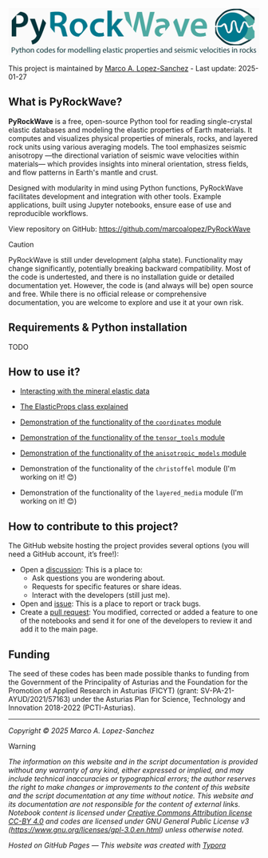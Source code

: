 ![header](https://raw.githubusercontent.com/marcoalopez/PyRockWave/main/img/header.jpg)

This project is maintained by [Marco A. Lopez-Sanchez](https://marcoalopez.github.io/) - Last update: 2025-01-27

## What is PyRockWave?

**PyRockWave** is a free, open-source Python tool for reading single-crystal elastic databases and modeling the elastic properties of Earth materials. It computes and visualizes physical properties of minerals, rocks, and layered rock units using various averaging models. The tool emphasizes seismic anisotropy —the directional variation of seismic wave velocities within materials— which provides insights into mineral orientation, stress fields, and flow patterns in Earth's mantle and crust.

Designed with modularity in mind using Python functions, PyRockWave facilitates development and integration with other tools. Example applications, built using Jupyter notebooks, ensure ease of use and reproducible workflows.

View repository on GitHub: https://github.com/marcoalopez/PyRockWave

> [!CAUTION]
> PyRockWave is still under development (alpha state). Functionality may change significantly, potentially breaking backward compatibility. Most of the code is undertested, and there is no installation guide or detailed documentation yet. However, the code is (and always will be) open source and free. While there is no official release or comprehensive documentation, you are welcome to explore and use it at your own risk.

## Requirements & Python installation

TODO

## How to use it?

- [Interacting with the mineral elastic data](https://github.com/marcoalopez/PyRockWave/blob/main/src/example_database.ipynb)

- [The ElasticProps class explained](https://github.com/marcoalopez/PyRockWave/blob/main/src/ElasticTensor_explained.ipynb)

- [Demonstration of the functionality of the ``coordinates`` module](https://github.com/marcoalopez/PyRockWave/blob/main/src/example_coordinates.ipynb)

- [Demonstration of the functionality of the ``tensor_tools`` module](https://github.com/marcoalopez/PyRockWave/blob/main/src/example_tensor_tools.ipynb)

- [Demonstration of the functionality of the ``anisotropic_models`` module](https://github.com/marcoalopez/PyRockWave/blob/main/src/example_anisotropic_models.ipynb)

- Demonstration of the functionality of the ``christoffel`` module (I'm working on it! 😊)

- Demonstration of the functionality of the ``layered_media`` module (I'm working on it! 😊)

## How to contribute to this project?

The GitHub website hosting the project provides several options (you will need a GitHub account, it’s free!):

- Open a [discussion](https://github.com/marcoalopez/PyRockWave/discussions): This is a place to:
  - Ask questions you are wondering about.
  - Requests for specific features or share ideas.
  - Interact with the developers (still just me).
- Open and [issue](https://github.com/marcoalopez/PyRockWave/issues): This is a place to report or track bugs.
- Create a [pull request](https://github.com/marcoalopez/PyRockWave/pulls): You modified, corrected or added a feature to one of the notebooks and send it for one of the developers to review it and add it to the main page.

## Funding

The seed of these codes has been made possible thanks to funding from the Government of the Principality of Asturias and the Foundation for the Promotion of Applied Research in Asturias (FICYT) (grant: SV-PA-21-AYUD/2021/57163) under the Asturias Plan for Science, Technology and Innovation 2018-2022 (PCTI-Asturias). 

---
*Copyright © 2025 Marco A. Lopez-Sanchez*  

> [!WARNING]
>  _The information on this website and in the script documentation is provided without any warranty of any kind, either expressed or implied, and may include technical inaccuracies or typographical errors; the author reserves the right to make changes or improvements to the content of this website and the script documentation at any time without notice. This website and its documentation are not responsible for the content of external links. Notebook content is licensed under [Creative Commons Attribution license CC-BY 4.0](https://creativecommons.org/licenses/by/4.0/) and codes are licensed under GNU General Public License v3 (https://www.gnu.org/licenses/gpl-3.0.en.html) unless otherwise noted._

_Hosted on GitHub Pages — This website was created with [Typora](https://typora.io/)_
